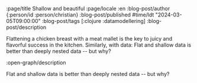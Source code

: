 :page/title Shallow and beautiful
:page/locale :en
:blog-post/author {:person/id :person/christian}
:blog-post/published #time/ldt "2024-03-05T09:00:00"
:blog-post/tags [:clojure :datamodellering]
:blog-post/description

Flattening a chicken breast with a meat mallet is the key to juicy and flavorful
success in the kitchen. Similarly, with data: Flat and shallow data is better
than deeply nested data -- but why?

:open-graph/description

Flat and shallow data is better than deeply nested data -- but why?
